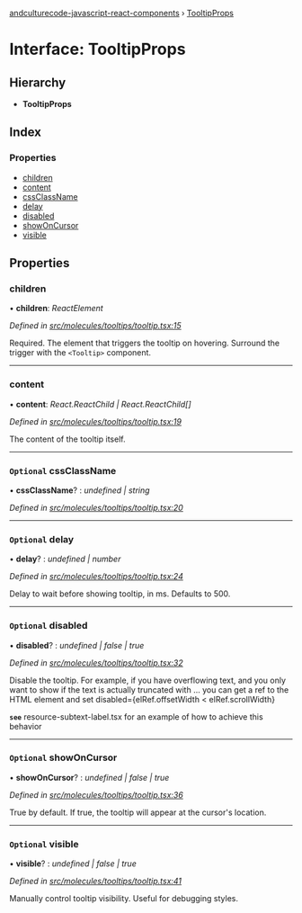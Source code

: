 [andculturecode-javascript-react-components](../README.md) › [TooltipProps](tooltipprops.md)

# Interface: TooltipProps

## Hierarchy

* **TooltipProps**

## Index

### Properties

* [children](tooltipprops.md#children)
* [content](tooltipprops.md#content)
* [cssClassName](tooltipprops.md#optional-cssclassname)
* [delay](tooltipprops.md#optional-delay)
* [disabled](tooltipprops.md#optional-disabled)
* [showOnCursor](tooltipprops.md#optional-showoncursor)
* [visible](tooltipprops.md#optional-visible)

## Properties

###  children

• **children**: *ReactElement*

*Defined in [src/molecules/tooltips/tooltip.tsx:15](https://github.com/AndcultureCode/AndcultureCode.JavaScript.React.Components/blob/d179e3a/src/molecules/tooltips/tooltip.tsx#L15)*

Required. The element that triggers the tooltip on hovering.
Surround the trigger with the `<Tooltip>` component.

___

###  content

• **content**: *React.ReactChild | React.ReactChild[]*

*Defined in [src/molecules/tooltips/tooltip.tsx:19](https://github.com/AndcultureCode/AndcultureCode.JavaScript.React.Components/blob/d179e3a/src/molecules/tooltips/tooltip.tsx#L19)*

The content of the tooltip itself.

___

### `Optional` cssClassName

• **cssClassName**? : *undefined | string*

*Defined in [src/molecules/tooltips/tooltip.tsx:20](https://github.com/AndcultureCode/AndcultureCode.JavaScript.React.Components/blob/d179e3a/src/molecules/tooltips/tooltip.tsx#L20)*

___

### `Optional` delay

• **delay**? : *undefined | number*

*Defined in [src/molecules/tooltips/tooltip.tsx:24](https://github.com/AndcultureCode/AndcultureCode.JavaScript.React.Components/blob/d179e3a/src/molecules/tooltips/tooltip.tsx#L24)*

Delay to wait before showing tooltip, in ms. Defaults to 500.

___

### `Optional` disabled

• **disabled**? : *undefined | false | true*

*Defined in [src/molecules/tooltips/tooltip.tsx:32](https://github.com/AndcultureCode/AndcultureCode.JavaScript.React.Components/blob/d179e3a/src/molecules/tooltips/tooltip.tsx#L32)*

Disable the tooltip. For example, if you have overflowing text,
and you only want to show if the text is actually truncated with ...
you can get a ref to the HTML element and set
disabled={elRef.offsetWidth < elRef.scrollWidth}

**`see`** resource-subtext-label.tsx for an example of how to achieve this behavior

___

### `Optional` showOnCursor

• **showOnCursor**? : *undefined | false | true*

*Defined in [src/molecules/tooltips/tooltip.tsx:36](https://github.com/AndcultureCode/AndcultureCode.JavaScript.React.Components/blob/d179e3a/src/molecules/tooltips/tooltip.tsx#L36)*

True by default. If true, the tooltip will appear at the cursor's location.

___

### `Optional` visible

• **visible**? : *undefined | false | true*

*Defined in [src/molecules/tooltips/tooltip.tsx:41](https://github.com/AndcultureCode/AndcultureCode.JavaScript.React.Components/blob/d179e3a/src/molecules/tooltips/tooltip.tsx#L41)*

Manually control tooltip visibility.
Useful for debugging styles.
